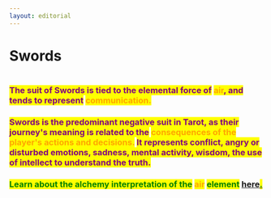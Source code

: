 ```yaml
---
layout: editorial
---
```


# Swords

<figure><img src="../../../../../../../.gitbook/assets/pexels-btgl-♡-19554334.jpg" alt=""><figcaption></figcaption></figure>

### <mark style="color:purple;">The suit of Swords is tied to the elemental force of</mark> <mark style="color:orange;">air</mark><mark style="color:purple;">, and tends to represent</mark> <mark style="color:orange;">communication.</mark>

### <mark style="color:purple;">Swords is the predominant negative suit in Tarot, as their journey's meaning is related to the</mark> <mark style="color:orange;">consequences of the player's actions and decisions.</mark> <mark style="color:purple;">It represents conflict, angry or disturbed emotions, sadness, mental activity, wisdom, the use of intellect to understand the truth.</mark>

### <mark style="color:green;">Learn about the alchemy interpretation of the</mark> <mark style="color:orange;">air</mark> <mark style="color:green;">element</mark> [here<mark style="color:green;">.</mark>](../../../../../alchemy/the-usdchoice-of-alchemy/undefined-4/the-four-elements/aria.md)
